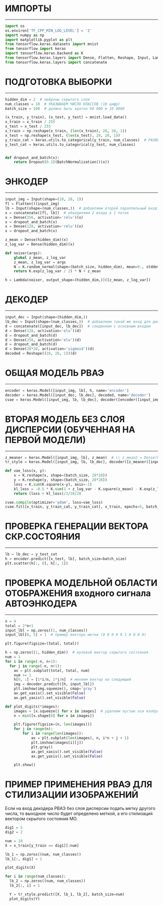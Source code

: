 

# ИМПОРТЫ
--------------------------------------------------------------------------
```python
import os
os.environ['TF_CPP_MIN_LOG_LEVEL'] = '2'
import numpy as np
import matplotlib.pyplot as plt
from tensorflow.keras.datasets import mnist
from tensorflow import keras
import tensorflow.keras.backend as K
from tensorflow.keras.layers import Dense, Flatten, Reshape, Input, Lambda, BatchNormalization, Dropout
from tensorflow.keras.layers import concatenate
```

# ПОДГОТОВКА ВЫБОРКИ
-------------------------------------------------------------------------
```python
hidden_dim = 2  # нейроны скрытого слоя
num_classes = 10  # УКАЗЫВАЕМ ЧИСЛО КЛАССОВ (10 цифр)
batch_size = 100  # должно быть кратно 60 000 и 10 0000

(x_train, y_train), (x_test, y_test) = mnist.load_data()
x_train = x_train / 255
x_test = x_test / 255
x_train = np.reshape(x_train, (len(x_train), 28, 28, 1))
x_test = np.reshape(x_test, (len(x_test), 28, 28, 1))
y_train_cat = keras.utils.to_categorical(y_train, num_classes)  # РАЗВЕРТЫВАЕМ ВЫХОДНЫЕ ЗНАЧЕНИЯ ВЫБОРОК В 10-знач.ВЕКТОРА
y_test_cat = keras.utils.to_categorical(y_test, num_classes)


def dropout_and_batch(x):
    return Dropout(0.3)(BatchNormalization()(x))
```

# ЭНКОДЕР
----------------------------------------------------------------------------
```python
input_img = Input(shape=(28, 28, 1))
fl = Flatten()(input_img)
lb = Input(shape=(num_classes,))  # добавляем второй параллельный вход на который будет подаваться вектор со значением на картинке
x = concatenate([fl, lb])  # объединяем 2 входа в 1 поток
x = Dense(256, activation='relu')(x)
x = dropout_and_batch(x)
x = Dense(128, activation='relu')(x)
x = dropout_and_batch(x)

z_mean = Dense(hidden_dim)(x)
z_log_var = Dense(hidden_dim)(x)

def noiser(args):
    global z_mean, z_log_var
    z_mean, z_log_var = args
    N = K.random_normal(shape=(batch_size, hidden_dim), mean=0., stddev=1.0)
    return K.exp(z_log_var / 2) * N + z_mean

h = Lambda(noiser, output_shape=(hidden_dim,))([z_mean, z_log_var])
```

# ДЕКОДЕР
-----------------------------------------------------------------------------
```python
input_dec = Input(shape=(hidden_dim,))
lb_dec = Input(shape=(num_classes,))  # добавляем такой же вход для декодера, подаем на него ту же метку, что и на энкодер
d = concatenate([input_dec, lb_dec])  # соединяем с основным входом
d = Dense(128, activation='elu')(d)
d = dropout_and_batch(d)
d = Dense(256, activation='elu')(d)
d = dropout_and_batch(d)
d = Dense(28*28, activation='sigmoid')(d)
decoded = Reshape((28, 28, 1))(d)
```
# ОБЩАЯ МОДЕЛЬ РВАЭ
-----------------------------------------------------------------------------
```python
encoder = keras.Model([input_img, lb], h, name='encoder')
decoder = keras.Model([input_dec, lb_dec], decoded, name='decoder')
cvae = keras.Model([input_img, lb, lb_dec], decoder([encoder([input_img, lb]), lb_dec]), name="cvae")
```

# ВТОРАЯ МОДЕЛЬ БЕЗ СЛОЯ ДИСПЕРСИИ (ОБУЧЕННАЯ НА ПЕРВОЙ МОДЕЛИ)
----------------------------------------------------------------------------
```python
z_meaner = keras.Model([input_img, lb], z_mean)  # \\ z_mean2 = Dense(hidden_dim)(x) - КОПИЯ
tr_style = keras.Model([input_img, lb, lb_dec], decoder([z_meaner([input_img, lb]), lb_dec]), name='tr_style')

def vae_loss(x, y):
    x = K.reshape(x, shape=(batch_size, 28*28))
    y = K.reshape(y, shape=(batch_size, 28*28))
    loss = K.sum(K.square(x-y), axis=-1)
    kl_loss = -0.5 * K.sum(1 + z_log_var - K.square(z_mean) - K.exp(z_log_var), axis=-1)
    return (loss + kl_loss)/2/28/28

cvae.compile(optimizer='adam', loss=vae_loss)
cvae.fit([x_train, y_train_cat, y_train_cat], x_train, epochs=5, batch_size=batch_size, shuffle=True)
```

# ПРОВЕРКА ГЕНЕРАЦИИ ВЕКТОРА СКР.СОСТОЯНИЯ
------------------------------------------------------------------------
```python
lb = lb_dec = y_test_cat
h = encoder.predict([x_test, lb], batch_size=batch_size)
plt.scatter(h[:, 0], h[:, 1])
```

# ПРОВЕРКА МОДЕЛЬНОЙ ОБЛАСТИ ОТОБРАЖЕНИЯ входного сигнала АВТОЭНКОДЕРА
-------------------------------------------------------------------------------------
```python
n = 4
total = 2*n+1
input_lbl = np.zeros((1, num_classes))
input_lbl[0, 5] = 1  # пример вектора метки (0 0 0 0 0 1 0 0 0 0)

plt.figure(figsize=(total, total))

h = np.zeros((1, hidden_dim))  # нулевой вектор скрытого состояния
num = 1
for i in range(-n, n+1):
  for j in range(-n, n+1):
    ax = plt.subplot(total, total, num)
    num += 1
    h[0, :] = [1*i/n, 1*j/n]  # меняем вектор на следующий
    img = decoder.predict([h, input_lbl])
    plt.imshow(img.squeeze(), cmap='gray')
    ax.get_xaxis().set_visible(False)
    ax.get_yaxis().set_visible(False)

def plot_digits(*images):
    images = [x.squeeze() for x in images]  # удаляем пустые оси изображений
    n = min([x.shape[0] for x in images])

    plt.figure(figsize=(n, len(images)))
    for j in range(n):
        for i in range(len(images)):
            ax = plt.subplot(len(images), n, i*n + j + 1)
            plt.imshow(images[i][j])
            plt.gray()
            ax.get_xaxis().set_visible(False)
            ax.get_yaxis().set_visible(False)

    plt.show()
```

# ПРИМЕР ПРИМЕНЕНИЯ РВАЭ ДЛЯ СТИЛИЗАЦИИ ИЗОБРАЖЕНИЙ
Если на вход декодера РВАЭ без слоя дисперсии подать метку другого
числа, то выходное число будет определено меткой, а его стилизация 
вектором скрытого состояния МО.
```python
dig1 = 5
dig2 = 2

num = 10
X = x_train[y_train == dig1][:num]

lb_1 = np.zeros((num, num_classes))
lb_1[:, dig1] = 1

plot_digits(X)

for i in range(num_classes):
  lb_2 = np.zeros((num, num_classes))
  lb_2[:, i] = 1

  Y = tr_style.predict([X, lb_1, lb_2], batch_size=num)
  plot_digits(Y)
```
